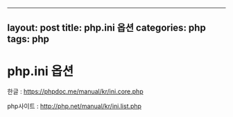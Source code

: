 ---
layout: post
title: php.ini 옵션
categories: php
tags: php
--

# php.ini 옵션



한글 : https://phpdoc.me/manual/kr/ini.core.php

php사이트 : http://php.net/manual/kr/ini.list.php